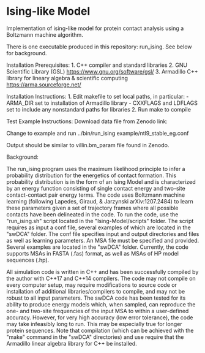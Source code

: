 # Ising-like Model
Implementation of ising-like model for protein contact analysis using a Boltzmann machine algorithm.

There is one executable produced in this repository: run_ising. See below for background.

Installation Prerequisites:
	1. C++ compiler and standard libraries
	2. GNU Scientific Library (GSL) https://www.gnu.org/software/gsl/ 
	3. Armadillo C++ library for lineary algebra & scientific computing https://arma.sourceforge.net/

Installation Instructions:
	1. Edit makefile to set local paths, in particular:
		- ARMA_DIR set to installation of Armadillo library
		- CXXFLAGS and LDFLAGS set to include any nonstandard paths for libraries
	2. Run make to compile

Test Example Instructions:
Download data file from Zenodo link:

Change to example and run ../bin/run_ising example/ntl9_stable_eg.conf

Output should be similar to villin.bm_param file found in Zenodo.

Background:

The run_ising program uses the maximum likelihood principle to infer a probability
distribution for the energetics of contact formation. This probability
distribution is in the form of an Ising Model and is characterized by an energy
function consisting of single contact energy and two-site contact-contact pair
energy terms. The code uses Boltzmann machine learning (following Lapedes,
Giraud, & Jarzynski arXiv:1207.2484) to learn these parameters given a set of
trajectory frames where all possible contacts have been delineated in the code.
To run the code, use the "run_ising.sh" script located in the
"Ising-Model/scripts" folder. The script requires as input a conf file, several
examples of which are located in the "swDCA" folder. The conf file specifies
input and output directories and files as well as learning parameters. An MSA
file must be specified and provided. Several examples are located in the
"swDCA" folder. Currently, the code supports MSAs in FASTA (.fas) format, as
well as MSAs of HP model sequences (.hp). 

All simulation code is written in C++ and has been successfully compiled by the
author with C++17 and C++14 compilers. The code may not compile on every
computer setup, may require modifications to source code or installation of
additional libraries/compilers to compile, and may not be robust to all input
parameters. The swDCA code has been tested for its ability to produce energy
models which, when sampled, can reproduce the one- and two-site frequencies of
the input MSA to within a user-defined accuracy. However, for very high
accuracy (low error tolerance), the code may take infeasibly long to run. This
may be especially true for longer protein sequences. Note that compilation
(which can be achieved with the "make" command in the "swDCA" directories) and
use require that the Armadillo linear algebra library for C++ be installed.

